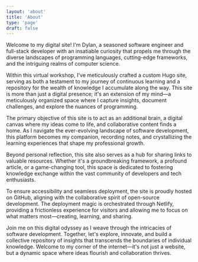 ```yaml
---
layout: 'about'
title: 'About'
type: 'page'
draft: false
---
```

Welcome to my digital site! I'm Dylan, a seasoned software engineer and full-stack developer with an insatiable curiosity that propels me through the diverse landscapes of programming languages, cutting-edge frameworks, and the intriguing realms of computer science.

Within this virtual workshop, I've meticulously crafted a custom Hugo site, serving as both a testament to my journey of continuous learning and a repository for the wealth of knowledge I accumulate along the way. This site is more than just a digital presence; it's an extension of my mind—a meticulously organized space where I capture insights, document challenges, and explore the nuances of programming.

The primary objective of this site is to act as an additional brain, a digital canvas where my ideas come to life, and collaborative content finds a home. As I navigate the ever-evolving landscape of software development, this platform becomes my companion, recording notes, and crystallizing the learning experiences that shape my professional growth.

Beyond personal reflection, this site also serves as a hub for sharing links to valuable resources. Whether it's a groundbreaking framework, a profound article, or a game-changing tool, this space is dedicated to fostering knowledge exchange within the vast community of developers and tech enthusiasts.

To ensure accessibility and seamless deployment, the site is proudly hosted on GitHub, aligning with the collaborative spirit of open-source development. The deployment magic is orchestrated through Netlify, providing a frictionless experience for visitors and allowing me to focus on what matters most—creating, learning, and sharing.

Join me on this digital odyssey as I weave through the intricacies of software development. Together, let's explore, innovate, and build a collective repository of insights that transcends the boundaries of individual knowledge. Welcome to my corner of the internet—it's not just a website, but a dynamic space where ideas flourish and collaboration thrives.
